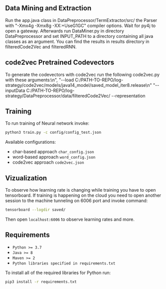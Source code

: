 ## Data Mining and Extraction

Run  the app.java class in DataPreprocessor/TermExtractor/src/ the Parser with "-Xmx4g -Xmx8g -XX:+UseG1GC" compiler options. Wait for py4j to open a gateway.
Afterwards run DataMiner.py in directory DataPreprocessor and set INPUT_PATH to a directory containing all java classes as an argument.
You can find the results in results directory in filteredCode2Vec and filteredRNN.

## code2vec Pretrained Codevectors
To generate the codevectors with code2vec run the following code2vec.py with these arguments:\n",
          "--load C:/PATH-TO-REPO/log-strategy/code2vec/models/java14_model/saved_model_iter8.release\n" 
          "--inputData C:/PATH-TO-REPO/log-strategy/DataPreprocessor/data/filteredCode2Vec/ --representation

## Training
To run training of Neural network invoke:

```bash
python3 train.py -c config/config_test.json

```

Available configurations:
- char-based approach `char_config.json`
- word-based approach `word_config.json`
- code2vec approach  `code2vec.json`

## Vizualization

To observe how learning rate is changing while training you have to open tensorboard. If training is happening 
on the cloud you need to open another session to the machine tunneling on 6006 port and invoke command:
```bash
tensorboard --logdir saved/
```
Then open `localhost:6006` to observe learning rates and more.  
## Requirements
- `Python >= 3.7`
- `Java >= 8`
- `Maven >= 2`
- `Python libraries specified in requirements.txt`

To install all of the required libraries for Python run: 
```bash
pip3 install -r requirements.txt
```
